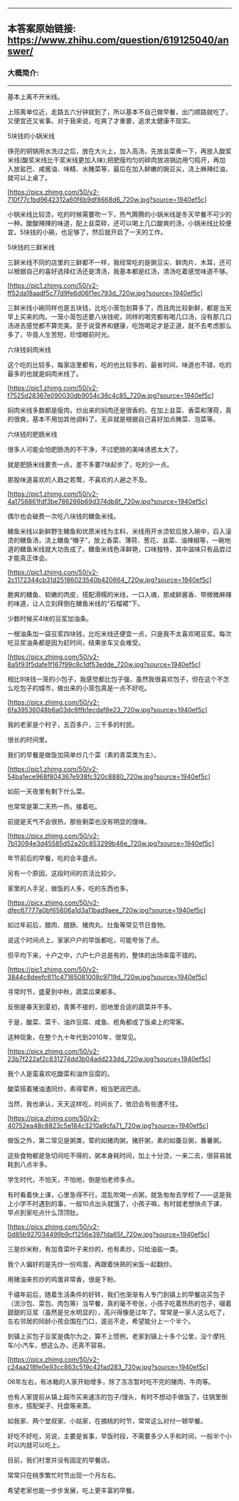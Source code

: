 ----------------------------------------
## 本答案原始链接: https://www.zhihu.com/question/619125040/answer/
### 大概简介: 
----------------------------------------
基本上离不开米线。

上班离单位近，走路五六分钟就到了，所以基本不自己做早餐，出门顺路就吃了，又便宜还又省事。对于我来说，吃爽了才重要，追求太健康不现实。

5块钱的小锅米线

铮亮的铜锅用水洗过之后，放在大火上，加入高汤，先放韭菜煮一下，再放入酸浆米线(酸浆米线比干浆米线更加入味);把肥瘦均匀的碎肉放进锅边用勺捣开，再加入放盐巴、咸酱油、味精、水腌菜等，最后在加入鲜嫩的豌豆尖，浇上麻辣红油，就可以上桌了。

[https://picx.zhimg.com/50/v2-710f77c1bd9642312a60f6b9df8668d6_720w.jpg?source=1940ef5c]

小锅米线比较烫，吃的时候需要吹一下，热气腾腾的小锅米线是冬天早餐不可少的一种。酸酸辣辣的味道，配上韭菜碎，还可以喝上几口酸爽的汤，小锅米线比较便宜，5块钱的小碗，也足够了，然后就开启了一天的工作。

5块钱的三鲜米线

三鲜米线不同的店里的三鲜都不一样，我经常吃的是豌豆尖、鲜肉片、木耳，还可以根据自己的喜好选择红汤还是清汤，我基本都是红汤，清汤吃着感觉味道不够。

[https://pic1.zhimg.com/50/v2-ff52da18aadf5c77d9fe6d06f1ec793d_720w.jpg?source=1940ef5c]

三鲜米线小碗同样也是五块钱，比吃小笼包划算多了，而且肉比较新鲜，都是当天早上买来的肉。一笼小笼包还要八块钱呢，同样的喝完都有喝几口汤，没有那几口汤进去感觉都不算完美。至于说营养和健康，吃饱喝足才是正道，就不去考虑那么多了，毕竟人生苦短，珍惜眼前时光。

六块钱焖肉米线

这个吃的比较多，每家店里都有，吃的也比较多的，最省时间，味道也不错，吃的最多的也就是焖肉米线了。

[https://pic1.zhimg.com/50/v2-f7525d28367e090030db9054c36c4c85_720w.jpg?source=1940ef5c]

焖肉米线多数都是瘦肉，炒出来的焖肉还是很香的。在加上韭菜、香菜和薄荷，真的很爽，基本不用加其他调料了。无非就是根据自己喜好加点腌菜、泡菜等。

六块钱的肥肠米线

很多人可能会怕肥肠洗的不干净，不过肥肠的美味诱惑太大了。

就是肥肠米线要贵一点，差不多要7块起步了，吃的少一点。

那股味道喜欢的人趋之若鹜，不喜欢的人避之不及。

[https://pic1.zhimg.com/50/v2-4a1756861fdf3be786266b69d374db8f_720w.jpg?source=1940ef5c]

偶尔也会破费一次吃八块钱的鳝鱼米线。

鳝鱼米线以新鲜野生鳝鱼和优质米线为主料，米线用开水烫软后放入碗中，舀入滚烫的鳝鱼汤，浇上鳝鱼“帽子”，放上香菜、薄荷、葱花、韭菜、油辣椒等，一碗地道的鳝鱼米线就大功告成了。鳝鱼米线色泽鲜艳，口味独特，其中滋味只有品尝过才能真正体会。

[https://pic1.zhimg.com/50/v2-2c1172344cb31d25186023540b420664_720w.jpg?source=1940ef5c]

脆爽的鳝鱼、软嫩的肉皮，搭配滑糯的米线，一口入魂，那咸鲜酱香、带微微麻辣的味道，让人立刻拜倒在鳝鱼米线的“石榴裙”下。

少数时候买4块的豆浆加油条。

一根油条加一袋豆浆四块钱，比吃米线还便宜一点，只是我不太喜欢喝豆浆。每次吃豆浆油条都是因为赶时间，结果坐车又会难受。

[https://picx.zhimg.com/50/v2-8a5f93f5dafe1f167f99c8c1df53edde_720w.jpg?source=1940ef5c]

相比9块钱一笼的小包子，我感觉都比包子强，虽然我很喜欢包子，但在这个不怎么吃包子的城市，做出来的小笼包真是一点不好吃。



[https://picx.zhimg.com/50/v2-6fa39536048b6a03dc6ffb1ecdaf8e23_720w.jpg?source=1940ef5c]

我的老家是个村子，五百多户，三千多的村民。

很长的时间里。

我们的早餐是做饭加简单炒几个菜（素的青菜类为主）。

[https://pic1.zhimg.com/50/v2-54ba1ece968f804367e938fc320c8880_720w.jpg?source=1940ef5c]

如前一天夜里有剩下什么菜。

也常常是第二天热一热，接着吃。

前提是天气不会很热，那些剩菜也没有明显的馊味。

[https://picx.zhimg.com/50/v2-7b13094e3d45585d52a20c853299b46e_720w.jpg?source=1940ef5c]

年节前后的早餐，吃的会丰盛点。

另有一个原因，这段时间的农活比较少。

家里的人手足，做饭的人多，吃的东西也多。

[https://picx.zhimg.com/50/v2-dfec67777a0bf65806a1d3a11bad9aee_720w.jpg?source=1940ef5c]

如过年前后，腊肉、腊肠、猪肉丸、灶鱼等常见节日食物。

说这个时间点上，家家户户的早饭都吃，可能夸张了点。

但平均下来，十户之中，六户七户总是有的，整体的出场率蛮不错的。

[https://pic1.zhimg.com/50/v2-3844c8deefc611c47165081008c9719d_720w.jpg?source=1940ef5c]

寻常时节，盛夏到中秋，蔬菜瓜果都多。

反倒是春天到夏初，青黄不接的，田地里合适的蔬菜并不多。

于是，酸菜、菜干、油炸豆腐、咸鱼、榄角都成了饭桌上的常客。

这种现象，在整个九十年代到2010年，很常见。

[https://picx.zhimg.com/50/v2-23b7f222af2c831274dd3b04add233dd_720w.jpg?source=1940ef5c]

我个人是蛮喜欢吃酸菜和油炸豆腐的。

酸菜搭着猪油渣同炒，素得荤养，相当肥润巴适。

当然，我也承认，天天这样吃，时间长了，依旧会有些遭不住。

[https://pica.zhimg.com/50/v2-40752ea48c8823c5e184c3210a9cfa71_720w.jpg?source=1940ef5c]

做饭之外，第二常见是粥类，荤的如猪肉粥，猪肝粥，素的如蚕豆粥，番薯粥。

这些食物都是急切间吃不得的，粥本身耗时间，加上十分烫，一来二去，很容易就耗到八点半多。

学生时代，不怕天，不怕地，倒是怕老师多点。

有时看着快上课，心里急得不行，混乱吹喝一点粥，就急匆匆去学校了——这是我上小学不时遇到的事，一般10点出头就饿了，小孩子嘛，有时就老想快点下课，早点到家吃点什么顶顶肚。

[https://picx.zhimg.com/50/v2-0d85b927034499b9cf1256e3971da65f_720w.jpg?source=1940ef5c]

三是炒米粉，有加青菜叶子来炒的，也有素炒，只给油盐一类。

我个人偏好的是先炒一份鸡蛋，再跟着快熟的米饭一起翻炒。

用猪油来煎炒的鸡蛋非常香，很是下粉。

千禧年前后，随着生活条件的好转，我们也渐渐有人专门到镇上的早餐店买包子（流沙包、菜包、肉包等）当早餐，真的毫不夸张，小孩子吃着热热的包子，啜着甜甜的豆浆（虽然是兑水明显的），高兴得像是过年了。常常是一家人这么吃了，左右邻居的同龄小孩会围在门口，逡巡不走，希望能分上一个半个。

到镇上买包子豆浆是偶尔为之，算不上惯例，老家到镇上十多个公里，没个摩托车/小汽车，想这么办，还真不容易。

[https://picx.zhimg.com/50/v2-c24aa218fe0e93cc863c519c42fad283_720w.jpg?source=1940ef5c]

06年左右，有冰箱的人家开始增多，除了冻冻暂时吃不完的猪肉、牛肉等。

也有人家提前从镇上超市买来速冻的包子/馒头，有时不想动手做饭了，往锅里倒些水，搭配架子、托盘等来蒸。

如我家、两个堂叔家、小姑家，在摘桃的时节，常常这么对付一顿早餐。

好吃不好吃，另说，主要是省事，早饭时段，不需要多少人手和时间，一般半个小时以内就可以吃上。

目前，我们村里并没有固定的早餐店。

常常只在桃季繁忙时节出现一个月左右。

希望老家也能一步步发展，吃上更丰富的早餐。